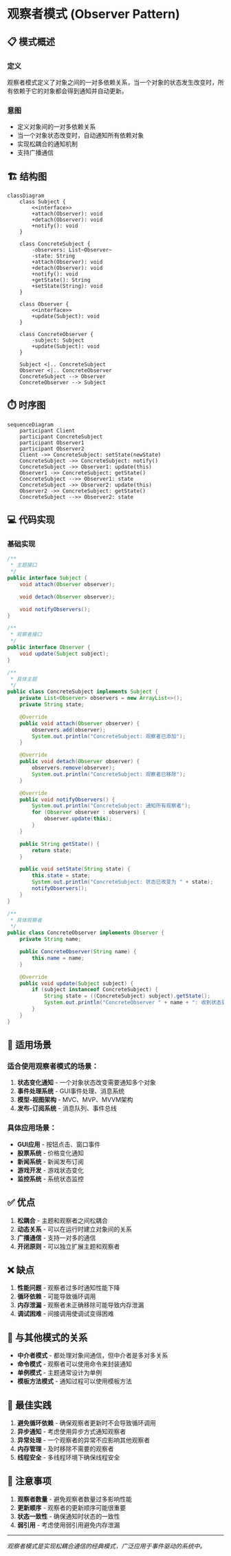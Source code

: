 # 观察者模式 (Observer Pattern)

## 📋 模式概述

### 定义

观察者模式定义了对象之间的一对多依赖关系，当一个对象的状态发生改变时，所有依赖于它的对象都会得到通知并自动更新。

### 意图

- 定义对象间的一对多依赖关系
- 当一个对象状态改变时，自动通知所有依赖对象
- 实现松耦合的通知机制
- 支持广播通信

## 🏗️ 结构图

```mermaid
classDiagram
    class Subject {
        <<interface>>
        +attach(Observer): void
        +detach(Observer): void
        +notify(): void
    }

    class ConcreteSubject {
        -observers: List~Observer~
        -state: String
        +attach(Observer): void
        +detach(Observer): void
        +notify(): void
        +getState(): String
        +setState(String): void
    }

    class Observer {
        <<interface>>
        +update(Subject): void
    }

    class ConcreteObserver {
        -subject: Subject
        +update(Subject): void
    }

    Subject <|.. ConcreteSubject
    Observer <|.. ConcreteObserver
    ConcreteSubject --> Observer
    ConcreteObserver --> Subject
```

## ⏱️ 时序图

```mermaid
sequenceDiagram
    participant Client
    participant ConcreteSubject
    participant Observer1
    participant Observer2
    Client ->> ConcreteSubject: setState(newState)
    ConcreteSubject ->> ConcreteSubject: notify()
    ConcreteSubject ->> Observer1: update(this)
    Observer1 ->> ConcreteSubject: getState()
    ConcreteSubject -->> Observer1: state
    ConcreteSubject ->> Observer2: update(this)
    Observer2 ->> ConcreteSubject: getState()
    ConcreteSubject -->> Observer2: state
```

## 💻 代码实现

### 基础实现

```java
/**
 * 主题接口
 */
public interface Subject {
    void attach(Observer observer);

    void detach(Observer observer);

    void notifyObservers();
}

/**
 * 观察者接口
 */
public interface Observer {
    void update(Subject subject);
}

/**
 * 具体主题
 */
public class ConcreteSubject implements Subject {
    private List<Observer> observers = new ArrayList<>();
    private String state;

    @Override
    public void attach(Observer observer) {
        observers.add(observer);
        System.out.println("ConcreteSubject: 观察者已添加");
    }

    @Override
    public void detach(Observer observer) {
        observers.remove(observer);
        System.out.println("ConcreteSubject: 观察者已移除");
    }

    @Override
    public void notifyObservers() {
        System.out.println("ConcreteSubject: 通知所有观察者");
        for (Observer observer : observers) {
            observer.update(this);
        }
    }

    public String getState() {
        return state;
    }

    public void setState(String state) {
        this.state = state;
        System.out.println("ConcreteSubject: 状态已改变为 " + state);
        notifyObservers();
    }
}

/**
 * 具体观察者
 */
public class ConcreteObserver implements Observer {
    private String name;

    public ConcreteObserver(String name) {
        this.name = name;
    }

    @Override
    public void update(Subject subject) {
        if (subject instanceof ConcreteSubject) {
            String state = ((ConcreteSubject) subject).getState();
            System.out.println("ConcreteObserver " + name + ": 收到状态更新 - " + state);
        }
    }
}
```

## 🎯 适用场景

### 适合使用观察者模式的场景：

1. **状态变化通知** - 一个对象状态改变需要通知多个对象
2. **事件处理系统** - GUI事件处理、消息系统
3. **模型-视图架构** - MVC、MVP、MVVM架构
4. **发布-订阅系统** - 消息队列、事件总线

### 具体应用场景：

- **GUI应用** - 按钮点击、窗口事件
- **股票系统** - 价格变化通知
- **新闻系统** - 新闻发布订阅
- **游戏开发** - 游戏状态变化
- **监控系统** - 系统状态监控

## ✅ 优点

1. **松耦合** - 主题和观察者之间松耦合
2. **动态关系** - 可以在运行时建立对象间的关系
3. **广播通信** - 支持一对多的通信
4. **开闭原则** - 可以独立扩展主题和观察者

## ❌ 缺点

1. **性能问题** - 观察者过多时通知性能下降
2. **循环依赖** - 可能导致循环调用
3. **内存泄漏** - 观察者未正确移除可能导致内存泄漏
4. **调试困难** - 间接调用使调试变得困难

## 🔄 与其他模式的关系

- **中介者模式** - 都处理对象间通信，但中介者是多对多关系
- **命令模式** - 观察者可以使用命令来封装通知
- **单例模式** - 主题通常设计为单例
- **模板方法模式** - 通知过程可以使用模板方法

## 📝 最佳实践

1. **避免循环依赖** - 确保观察者更新时不会导致循环调用
2. **异步通知** - 考虑使用异步方式通知观察者
3. **异常处理** - 一个观察者的异常不应影响其他观察者
4. **内存管理** - 及时移除不需要的观察者
5. **线程安全** - 多线程环境下确保线程安全

## 🚨 注意事项

1. **观察者数量** - 避免观察者数量过多影响性能
2. **更新顺序** - 观察者的更新顺序可能很重要
3. **状态一致性** - 确保通知时状态的一致性
4. **弱引用** - 考虑使用弱引用避免内存泄漏

---

*观察者模式是实现松耦合通信的经典模式，广泛应用于事件驱动的系统中。*